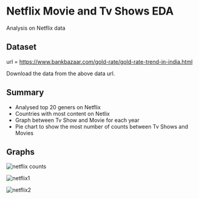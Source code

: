 # Netflix Movie and Tv Shows EDA

Analysis on Netflix data



## Dataset

url = https://www.bankbazaar.com/gold-rate/gold-rate-trend-in-india.html

Download the data from the above data url.
## Summary

* Analysed top 20 geners on Netflix
* Countries with most content on Netlix
* Graph between Tv Show and Movie for each year
* Pie chart to show the most number of counts between Tv Shows and Movies

## Graphs

![netflix counts](https://user-images.githubusercontent.com/94665209/189034082-66ca387d-63a3-460c-838e-e149b641da39.PNG)

![netflix1](https://user-images.githubusercontent.com/94665209/189034259-6f1072ee-7726-41fe-b779-d4ccb0ca3ad4.PNG)

![netflix2](https://user-images.githubusercontent.com/94665209/189034271-55d9882d-6005-4bb2-bad6-9a35648f6d27.PNG)

